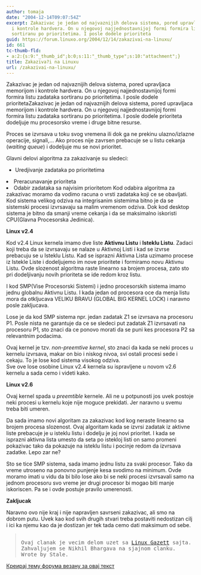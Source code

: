 ```yaml
---
author: tomaja
date: "2004-12-14T09:07:54Z"
excerpt: Zakazivac je jedan od najvaznijih delova sistema, pored upravljaca memorijom
  i kontrole hardvera. On u njegovoj najjednostavnijoj formi formira listu zadataka
  sortiranu po prioritetima. I posle dodele prioriteta
guid: https://forum.linuxo.org/2004/12/14/zakazivai-na-linuxu/
id: 661
tc-thumb-fld:
- a:2:{s:9:"_thumb_id";b:0;s:11:"_thumb_type";s:10:"attachment";}
title: Zakaziva?i na Linuxu
url: /zakazivai-na-linuxu/
---
```

Zakazivac je jedan od najvaznijih delova sistema, pored upravljaca memorijom i kontrole hardvera. On u njegovoj najjednostavnijoj formi formira listu zadataka sortiranu po prioritetima. I posle dodele prioriteta<!--break-->Zakazivac je jedan od najvaznijih delova sistema, pored upravljaca memorijom i kontrole hardvera. On u njegovoj najjednostavnijoj formi formira listu zadataka sortiranu po prioritetima. I posle dodele prioriteta dodeljuje mu procesorsko vreme i druge bitne resurse.

  
Proces se izvrsava u toku svog vremena ili dok ga ne prekinu ulazno/izlazne operacije, signali,&#8230; Ako proces nije zavrsen prebacuje se u listu cekanja (_waiting queue_) i dodeljuje mu se novi prioritet.  
  
Glavni delovi algoritma za zakazivanje su sledeci:

  * Uredjivanje zadataka po prioritetima</ul> 
  * Preracunavanje prioriteta</ul> 
  * Odabir zadataka sa najvisim prioritetom</ul> 
Kod odabira algoritma za zakazivac moramo da vodimo racuna o vrsti zadataka koji ce se obavljati. Kod sistema velikog odziva na integrisanim sistemima bitno je da se sistemski procesi izvrsavaju sa malim vremenom odziva. Dok kod desktop sistema je bitno da smanji vreme cekanja i da se maksimalno iskoristi CPU(Glavna Procesorska Jedinica).

**Linux v2.4**

Kod v2.4 Linux kernela imamo dve liste **Aktivnu Listu** i **Isteklu Listu**. Zadaci koji treba da se izvrsavaju se nalaze u Aktivnoj Listi i kad se izvrse prebacuju se u Isteklu Listu. Kad se isprazni Aktivna Lista uzimamo procese iz Istekle Liste i dodeljujemo im nove prioritete i formiramo novu Aktivnu Listu. Ovde slozenost algoritma raste linearno sa brojem procesa, zato sto pri dodeljivanju novih prioriteta se ide redom kroz listu.  
  
I kod SMP(Vise Procesorski Sistemi) i jedno procesorskih sistema imamo jednu globalnu Aktivnu Listu. I kada jedan od procesora oce da menja listu mora da otkljucava VELIKU BRAVU (GLOBAL BIG KERNEL LOCK) i naravno posle zakljucava.  
  
Lose je da kod SMP sistema npr. jedan zadatak Z1 se izvrsava na procesoru P1. Posle nista ne garantuje da ce se sledeci put zadatak Z1 izvrsavati na procesoru P1, sto znaci da ce ponovo morati da se puni kes procesora P2 sa relevantnim podacima.  
  
Ovaj kernel je tzv. _non-preemtive kernel_, sto znaci da kada se neki proces u kernelu izvrsava, makar on bio i niskog nivoa, svi ostali procesi sede i cekaju. To je lose kod sistema visokog odziva.  
Sve ove lose osobine Linux v2.4 kernela su ispravljene u novom v2.6 kernelu a sada cemo i videti kako.

**Linux v2.6**

Ovaj kernel spada u _preemtible_ kernele. Ali ne u potpunosti jos uvek postoje neki procesi u kernelu koje nije moguce prekidati. Jer naravno u svemu treba biti umeren.  
  
Da sada imamo novi algoritam za zakazivac kod kog neraste linearno sa brojem procesa slozenost. Ovaj algoritam kada se izvrsi zadatak iz aktivne liste prebacuje je u isteklu listu i dodelju je joj novi prioritet. I kada se isprazni aktivna lista umesto da seta po istekloj listi on samo promeni pokazivac tako da pokazuje na isteklu listu i pocinje redom da izvrsava zadatke. Lepo zar ne?  
  
Sto se tice SMP sistema, sada imamo jednu listu za svaki procesor. Tako da vreme utroseno na ponovno punjenje kesa svodimo na minimum. Ovde moramo imati u vidu da bi bilo lose ako bi se neki procesi izvrsavali samo na jednom procesoru svo vreme jer drugi procesor bi mogao biti manje iskoriscen. Pa se i ovde postuje pravilo umerenosti.

**Zakljucak**

Naravno ovo nije kraj i nije napravljen savrseni zakazivac, ali smo na dobrom putu. Uvek kao kod svih drugih stvari treba postaviti nedostizan cilj i ici ka njemu kao da je dostizan jer tek tada cemo dati maksimum od sebe.

> <tt><br /> Ovaj clanak je vecim delom uzet sa <a href="http://www.linuxgazette.com/node/9746">Linux Gazett</a> sajta. Zahvaljujem se Nikhil Bhargava na sjajnom clanku.<br /> Wrote by Stale.<br /> </tt> 

[Креирај тему форума везану за овај текст](https://linuxo.org/nova-tema-na-forumu/?se_pid=661)